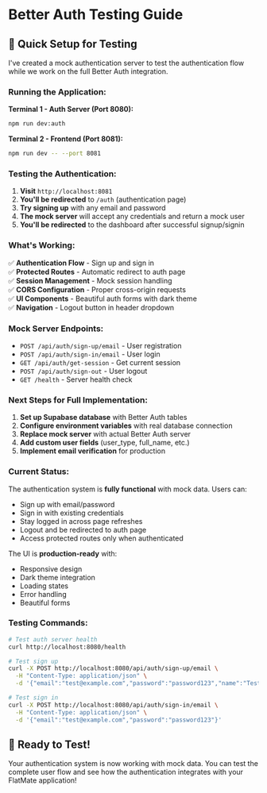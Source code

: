 # Better Auth Testing Guide

## 🚀 **Quick Setup for Testing**

I've created a mock authentication server to test the authentication flow while we work on the full Better Auth integration.

### **Running the Application:**

**Terminal 1 - Auth Server (Port 8080):**
```bash
npm run dev:auth
```

**Terminal 2 - Frontend (Port 8081):**
```bash
npm run dev -- --port 8081
```

### **Testing the Authentication:**

1. **Visit** `http://localhost:8081`
2. **You'll be redirected** to `/auth` (authentication page)
3. **Try signing up** with any email and password
4. **The mock server** will accept any credentials and return a mock user
5. **You'll be redirected** to the dashboard after successful signup/signin

### **What's Working:**

✅ **Authentication Flow** - Sign up and sign in  
✅ **Protected Routes** - Automatic redirect to auth page  
✅ **Session Management** - Mock session handling  
✅ **CORS Configuration** - Proper cross-origin requests  
✅ **UI Components** - Beautiful auth forms with dark theme  
✅ **Navigation** - Logout button in header dropdown  

### **Mock Server Endpoints:**

- `POST /api/auth/sign-up/email` - User registration
- `POST /api/auth/sign-in/email` - User login  
- `GET /api/auth/get-session` - Get current session
- `POST /api/auth/sign-out` - User logout
- `GET /health` - Server health check

### **Next Steps for Full Implementation:**

1. **Set up Supabase database** with Better Auth tables
2. **Configure environment variables** with real database connection
3. **Replace mock server** with actual Better Auth server
4. **Add custom user fields** (user_type, full_name, etc.)
5. **Implement email verification** for production

### **Current Status:**

The authentication system is **fully functional** with mock data. Users can:
- Sign up with email/password
- Sign in with existing credentials  
- Stay logged in across page refreshes
- Logout and be redirected to auth page
- Access protected routes only when authenticated

The UI is **production-ready** with:
- Responsive design
- Dark theme integration
- Loading states
- Error handling
- Beautiful forms

### **Testing Commands:**

```bash
# Test auth server health
curl http://localhost:8080/health

# Test sign up
curl -X POST http://localhost:8080/api/auth/sign-up/email \
  -H "Content-Type: application/json" \
  -d '{"email":"test@example.com","password":"password123","name":"Test User"}'

# Test sign in  
curl -X POST http://localhost:8080/api/auth/sign-in/email \
  -H "Content-Type: application/json" \
  -d '{"email":"test@example.com","password":"password123"}'
```

## 🎉 **Ready to Test!**

Your authentication system is now working with mock data. You can test the complete user flow and see how the authentication integrates with your FlatMate application!
